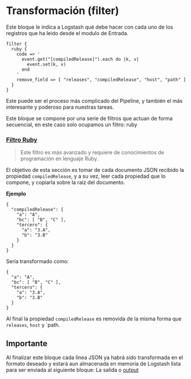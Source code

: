 # Transformación (filter)

Este bloque le indica a Logstash qué debe hacer con cada uno de los registros que ha leido desde el modulo de Entrada.

```
filter {
  ruby {
    code => '
      event.get("[compiledRelease]").each do |k, v|
        event.set(k, v)
      end
    '
    remove_field => [ "releases", "compiledRelease", "host", "path" ]
  }
}
```

Este puede ser el proceso más complicado del Pipeline, y también el más interesante y poderoso para nuestras tareas.

Este bloque se compone por una serie de filtros que actuan de forma secuencial, en este caso solo ocupamos un filtro: ruby

### [Filtro Ruby](https://www.elastic.co/guide/en/logstash/current/plugins-filters-ruby.html)

> Este filtro es más avanzado y requiere de conocimientos de programación en lenguaje Ruby.

El objetivo de esta sección es tomar de cada documento JSON recibido la propiedad `compiledRelease`, y a su vez, leer
cada propiedad que lo compone, y copiarla sobre la raíz del documento.

**Ejemplo**
```
{
  "compiledRelease": {
    "a": "A",
    "bc": [ "B", "C" ],
    "tercero": {
      "a": "3.A",
      "b": "3.B"
    }
  }
}
```
Sería transformado como:
```
{
  "a": "A",
  "bc": [ "B", "C" ],
  "tercero": {
    "a": "3.A",
    "b": "3.B"
  }
}
```
Al final la propiedad `compiledRelease` es removida de la misma forma que `releases`, `host` y `path.

## Importante

Al finalizar este bloque cada linea JSON ya habrá sido transformada en el formato deseado y estará aun almacenada en
memoria de Logstash lista para ser enviada al siguiente bloque: La salida o [output](4_Salida.md)
